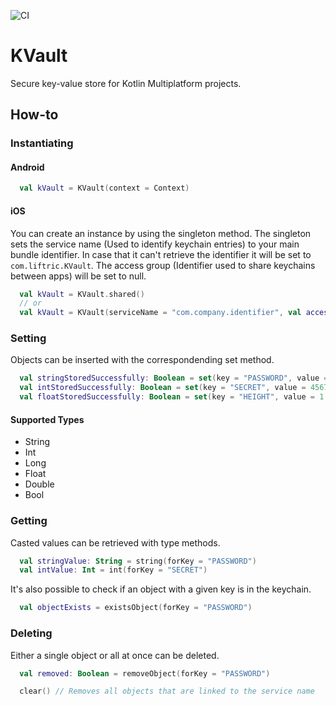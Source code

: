 ![CI](https://github.com/Liftric/kvault/workflows/CI/badge.svg)

# KVault

Secure key-value store for Kotlin Multiplatform projects.

## How-to

### Instantiating

#### Android

```kotlin
  val kVault = KVault(context = Context)
```

#### iOS

You can create an instance by using the singleton method. The singleton sets the service name (Used to identify keychain entries) to your main bundle identifier. In case that it can't retrieve the identifier it will be set to `com.liftric.KVault`. The access group (Identifier used to share keychains between apps) will be set to null.

```kotlin
  val kVault = KVault.shared()
  // or
  val kVault = KVault(serviceName = "com.company.identifier", val accessGroup = null)
```

### Setting

Objects can be inserted with the correspondending set method. 

```kotlin
  val stringStoredSuccessfully: Boolean = set(key = "PASSWORD", value = "546hfbfzzeujfdbfdz")
  val intStoredSuccessfully: Boolean = set(key = "SECRET", value = 45678765)
  val floatStoredSuccessfully: Boolean = set(key = "HEIGHT", value = 1.79)
```

#### Supported Types

- String
- Int
- Long
- Float
- Double
- Bool

### Getting

Casted values can be retrieved with type methods.

```kotlin
  val stringValue: String = string(forKey = "PASSWORD")
  val intValue: Int = int(forKey = "SECRET")
```

It's also possible to check if an object with a given key is in the keychain.

```kotlin
  val objectExists = existsObject(forKey = "PASSWORD")
```

### Deleting

Either a single object or all at once can be deleted.

```kotlin
  val removed: Boolean = removeObject(forKey = "PASSWORD")
```

```kotlin
  clear() // Removes all objects that are linked to the service name
```
